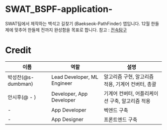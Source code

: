 # SWAT_BSPF-application-
SWAT팀에서 제작하는 백석고 길찾기 (Baekseok-PathFinder) 앱입니다.
12월 한들제에 맞추어 한들제 전까지 완성함을 목표로 합니다.
참고 : [전속탐구](https://github.com/s-dumbman/FE_HeuristicAlgor)

# Credit
|이름|역할|설명|
|------|---|---|
|박성찬(@s-dumbman)|Lead Developer, ML Engineer|알고리즘 구현, 알고리즘 적용, 기계어 컨버터, 총괄|
|안시후(@ - )|Developer, App Developer|기계어 컨버터, 어플리케이션 구축, 알고리즘 적용|
| - |App Developer|벡엔드 구축|
| - |App Designer|프론트엔드 구축|
